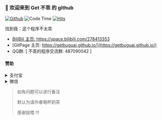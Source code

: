 ### 👋 欢迎来到 Get 不乖 的 github

[![Github](https://img.shields.io/github/followers/getbuguai?label=Follow&style=plastic)](https://github.com/getbuguai)
![Code Time](https://img.shields.io/endpoint?style=flat-square&url=https://codetime-api.datreks.com/badge/65?logoColor=white%26project=%26recentMS=0%26showProject=true)
[![Hits](https://hits.seeyoufarm.com/api/count/incr/badge.svg?url=https%3A%2F%2Fgithub.com%2Fgetbuguai&count_bg=%2379C83D&title_bg=%23555555&icon=&icon_color=%23E7E7E7&title=views&edge_flat=false)](https://hits.seeyoufarm.com)

找到我：这个程序不太乖 

- [BiliBili 主页: https://space.bilibili.com/278413353 ](https://space.bilibili.com/278413353)
- [GitPage 主页: https://getbuguai.github.io/](https://getbuguai.github.io/) 
- QQ群: [ 不乖的程序交流群: 487090042 ]

#### 赞助

<details>
    <summary>支付宝</summary>
   <img src="https://cdn.jsdelivr.net/gh/getbuguai/getbuguai/zhifubao.jpg"
     alt="支付宝收款">
</details>

<details>
    <summary>微信</summary>
     <img class="fit-picture"
     src="https://cdn.jsdelivr.net/gh/getbuguai/getbuguai/weixin.png"
     alt="微信收款">
</details>

> 如有问题可以进行备注
>
> 默认为请作者喝杯奶茶
>
> 感谢投喂 !!! 

<!--
**** is a ✨ _special_ ✨ repository because its `README.md` (this file) appears on your GitHub profile.
![](https://cdn.jsdelivr.net/gh/getbuguai/flutter-app1/assets/img/git.jpg)
Here are some ideas to get you started:

- 🔭 I’m currently working on ...
- 🌱 I’m currently learning ...
- 👯 I’m looking to collaborate on ...
- 🤔 I’m looking for help with ...
- 💬 Ask me about ...
- 📫 How to reach me: ...
- 😄 Pronouns: ...
- ⚡ Fun fact: ...

#### 赞助
<details>
    <summary>支付宝</summary>
   <img src="https://cdn.jsdelivr.net/gh/getbuguai/getbuguai/zhifubao.jpg"
     alt="支付宝收款">
</details>
<details>
    <summary>微信</summary>
     <img class="fit-picture"
     src="https://cdn.jsdelivr.net/gh/getbuguai/getbuguai/weixin.png"
     alt="微信收款">
</details>
> 如有问题可以进行备注
> 默认为请作者喝杯奶茶
> 感谢投喂 !!! 
-->


